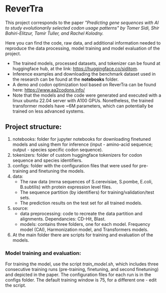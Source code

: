 # ReverTra

This project corresponds to the paper _"Predicting gene sequences with AI to study evolutionarily
selected codon usage patterns" by Tomer Sidi, Shir Bahiri-Elitzur, Tamir Tuller, and Rachel Kolodny._

Here you can find the code, raw data, and additional information needed to reproduce the data processing, model training and model evaluation of the project. 
- The trained models, processed datasets, and tokenizer can be found at huggingface hub, at the link: https://huggingface.co/siditom.
- Inference examples and downloading the benchmark dataset used in the research can be found at the **notebooks** folder.
- A demo and codon optimization tool based on ReverTra can be found here: https://www.aa2codons.info/
- Note that the models and the code were generated and executed with a linux ubuntu 22.04 server with A100 GPUs. Nonetheless, the trained transformer models have ~6M parameters, which can potentially be trained on less advanced systems.

## Project structure: 

1. notebooks: folder for jupyter notebooks for downloading finetuned models and using them for inference (input - amino-acid sequence; output - species specific codon sequence).
2. tokenizers: folder of custom huggingface tokenizers for codon sequence and species identifiers.
3. configs: folder with the configuration files that were used for pre-training and finetuning the models.
4. data:
   - The raw data (mrna sequences of S.cerevisiae, S.pombe, E.coli, B.subtilis) with protein expression level files.
   - The sequence partition (by identifiers) for training/validation/test sets.
   - The prediction results on the test set for all trained models.
5. source:
   - data preprocessing: code to recreate the data partition and alignments. Dependancies: CD-Hit, Blast.
   - models: contains three folders, one for each model. Frequency model (CAI), Harmonization model, and Transformers models.
6. At the main folder there are scripts for training and evaluation of the models.

### Model training and evaluation:

For training the model, use the script _train_model.sh_, which includes three consecutive training runs (pre-training, finetuning, and second finetuning) and depicted in the paper. The configuration files for each run is in the configs folder. The default training window is 75, for a different one - edit the script.
